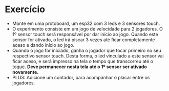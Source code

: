 # Exercício

- Monte em uma protoboard, um esp32 com 3 leds e 3 sensores touch.
- O experimento consiste em um jogo de velocidade para 2 jogadores. O 1º sensor touch será responsável por dar início ao jogo. Quando este sensor for ativado, o led irá piscar 3 vezes até ficar completamente aceso e dando início ao jogo.
- Quando o jogo for iniciado, ganha o jogador que tocar primeiro no seu respectivo sensor touch. Desta forma, o led vinculado a este sensor vai ficar aceso, e será impresso na tela o tempo que transcorreu até o toque. **Deve permanecer nesta tela até o 1º sensor ser ativado novamente.**
- PLUS: Adicione um contador, para acompanhar o placar entre os jogadores.